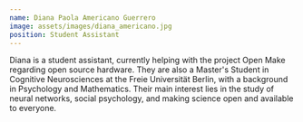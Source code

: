 ```yaml
---
name: Diana Paola Americano Guerrero
image: assets/images/diana_americano.jpg
position: Student Assistant
---
```


Diana is a student assistant, currently helping with the project Open Make regarding open source hardware. They are also a Master's Student in Cognitive Neurosciences at the Freie Universität Berlin, with a background in Psychology and Mathematics. Their main interest lies in the study of neural networks, social psychology, and making science open and available to everyone.